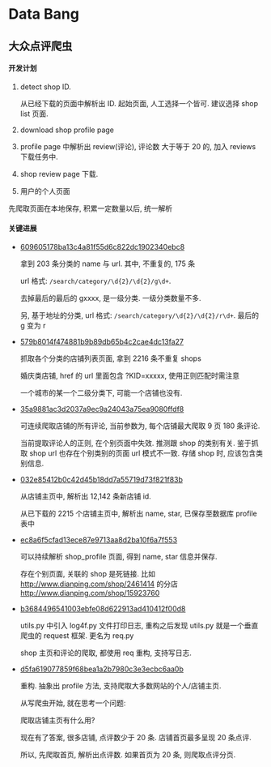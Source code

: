 Data Bang
=========

## 大众点评爬虫

#### 开发计划

1. detect shop ID.

     从已经下载的页面中解析出 ID. 起始页面, 人工选择一个皆可. 建议选择 shop list 页面.
2. download shop profile page
3. profile page 中解析出 review(评论), 评论数 大于等于 20 的, 加入 reviews 下载任务中.
4. shop review page 下载.
5. 用户的个人页面

先爬取页面在本地保存, 积累一定数量以后, 统一解析

#### 关键进展

- [609605178ba13c4a81f55d6c822dc1902340ebc8](https://github.com/JackonYang/dataBang/commit/609605178ba13c4a81f55d6c822dc1902340ebc8)

    拿到 203 条分类的 name 与 url. 其中, 不重复的, 175 条

    url 格式: `/search/category/\d{2}/\d{2}/g\d+`.

    去掉最后的最后的 gxxxx, 是一级分类. 一级分类数量不多.

    另, 基于地址的分类, url 格式: `/search/category/\d{2}/\d{2}/r\d+`. 最后的 g 变为 r

- [579b8014f474881b9b89db65b4c2cae4dc13fa27](https://github.com/JackonYang/dataBang/commit/579b8014f474881b9b89db65b4c2cae4dc13fa27)

    抓取各个分类的店铺列表页面, 拿到 2216 条不重复 shops

    婚庆类店铺, href 的 url 里面包含 ?KID=xxxxx, 使用正则匹配时需注意

    一个城市的某一个二级分类下, 可能一个店铺也没有.

- [35a9881ac3d2037a9ec9a24043a75ea9080ffdf8](https://github.com/JackonYang/dataBang/commit/35a9881ac3d2037a9ec9a24043a75ea9080ffdf8)

   可连续爬取店铺的所有评论, 当前参数为, 每个店铺最大爬取 9 页 180 条评论. 

    当前提取评论人的正则, 在个别页面中失效. 推测跟 shop 的类别有关.
    鉴于抓取 shop url 也存在个别类别的页面 url 模式不一致.
    存储 shop 时, 应该包含类别信息.

- [032e85412b0c42d45b18dd7a55719d73f821f83b](https://github.com/JackonYang/dataBang/commit/032e85412b0c42d45b18dd7a55719d73f821f83b)

    从店铺主页中, 解析出 12,142 条新店铺 id.

    从已下载的 2215 个店铺主页中, 解析出 name, star, 已保存至数据库 profile 表中

- [ec8a6f5cfad13ece87e9713aa8d2ba10f6a7f553](https://github.com/JackonYang/dataBang/commit/ec8a6f5cfad13ece87e9713aa8d2ba10f6a7f553)

    可以持续解析 shop_profile 页面, 得到 name, star 信息并保存.

    存在个别页面, 关联的 shop 是死链接. 比如 http://www.dianping.com/shop/2461414 的分店 http://www.dianping.com/shop/15923760

- [b3684496541003ebfe08d622913ad410412f00d8](https://github.com/JackonYang/dataBang/commit/b3684496541003ebfe08d622913ad410412f00d8)

    utils.py 中引入 log4f.py 文件打印日志, 重构之后发现 utils.py 就是一个垂直爬虫的 request 框架. 更名为 req.py

    shop 主页和评论的爬取, 都使用 req 重构, 支持写日志.

- [d5fa619077859f68bea1a2b7980c3e3ecbc6aa0b](https://github.com/JackonYang/dataBang/commit/d5fa619077859f68bea1a2b7980c3e3ecbc6aa0b)

    重构. 抽象出 profile 方法, 支持爬取大多数网站的个人/店铺主页.

    从写爬虫开始, 就在思考一个问题:

    爬取店铺主页有什么用?

    现在有了答案, 很多店铺, 点评数少于 20 条. 店铺首页最多呈现 20 条点评.

    所以, 先爬取首页, 解析出点评数. 如果首页为 20 条, 则爬取点评分页.
